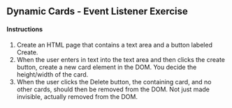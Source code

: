 ## Dynamic Cards - Event Listener Exercise

#### Instructions

1. Create an HTML page that contains a text area and a button labeled Create.
1. When the user enters in text into the text area and then clicks the create button, create a new card element in the DOM. You decide the height/width of the card.
1. When the user clicks the Delete button, the containing card, and no other cards, should then be removed from the DOM. Not just made invisible, actually removed from the DOM.